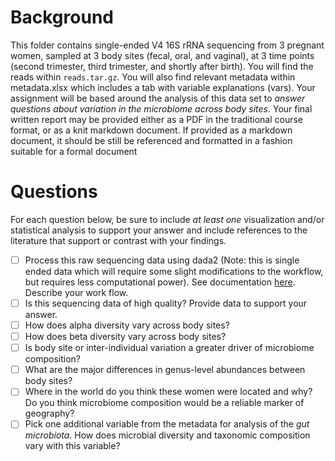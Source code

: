 # Background

This folder contains single-ended V4 16S rRNA sequencing from 3 pregnant women, sampled at 3 body sites (fecal, oral, and vaginal), at 3 time points (second trimester, third trimester, and shortly after birth). You will find the reads within `reads.tar.gz`. You will also find relevant metadata within metadata.xlsx which includes a tab with variable explanations (vars). Your assignment will be based around the analysis of this data set to *answer questions about variation in the microbiome across body sites*. Your final written report may be provided either as a PDF in the traditional course format, or as a knit markdown document. If provided as a markdown document, it should be still be referenced and formatted in a fashion suitable for a formal document

# Questions

For each question below, be sure to include *at least one* visualization and/or statistical analysis to support your answer and include references to the literature that support or contrast with your findings.

- [ ] Process this raw sequencing data using dada2 (Note: this is single ended data which will require some slight modifications to the workflow, but requires less computational power). See documentation [here](https://benjjneb.github.io/dada2/). Describe your work flow.
- [ ] Is this sequencing data of high quality? Provide data to support your answer.
- [ ] How does alpha diversity vary across body sites?
- [ ] How does beta diversity vary across body sites?
- [ ] Is body site or inter-individual variation a greater driver of microbiome composition?
- [ ] What are the major differences in genus-level abundances between body sites?
- [ ] Where in the world do you think these women were located and why? Do you think microbiome composition would be a reliable marker of geography?
- [ ] Pick one additional variable from the metadata for analysis of the *gut microbiota*. How does microbial diversity and taxonomic composition vary with this variable?
